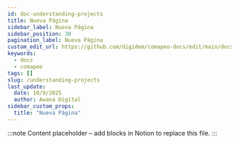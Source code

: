 ```yaml
---
id: doc-understanding-projects
title: Nueva Página
sidebar_label: Nueva Página
sidebar_position: 30
pagination_label: Nueva Página
custom_edit_url: https://github.com/digidem/comapeo-docs/edit/main/docs/managing-projects/understanding-projects.md
keywords:
  - docs
  - comapeo
tags: []
slug: /understanding-projects
last_update:
  date: 10/9/2025
  author: Awana Digital
sidebar_custom_props:
  title: "Nueva Página"
---
```


<!-- Placeholder content generated automatically because the Notion page is missing a Website Block. -->

:::note
Content placeholder – add blocks in Notion to replace this file.
:::
